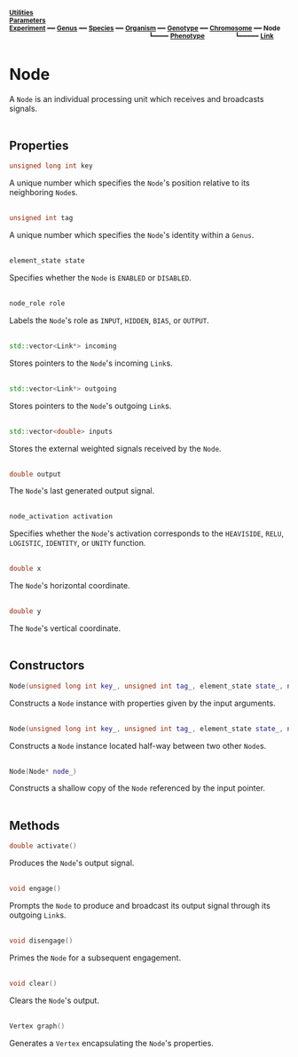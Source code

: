<sub>**[Utilities](utilities.md)**</sub>  
<sub>**[Parameters](parameters.md)**</sub>  
<sub>**[Experiment](experiment.md)** ━━ **[Genus](genus.md)** ━━ **[Species](species.md)** ━━ **[Organism](organism.md)** ━━ **[Genotype](genotype.md)** ━━ **[Chromosome](chromosome.md)** ━━ **Node**</sub>  
&nbsp;&nbsp;&nbsp;&nbsp;&nbsp;&nbsp;&nbsp;&nbsp;&nbsp;&nbsp;&nbsp;&nbsp;&nbsp;&nbsp;&nbsp;&nbsp;&nbsp;&nbsp;&nbsp;&nbsp;&nbsp;&nbsp;&nbsp;&nbsp;&nbsp;&nbsp;&nbsp;&nbsp;&nbsp;&nbsp;&nbsp;&nbsp;&nbsp;&nbsp;&nbsp;&nbsp;&nbsp;&nbsp;&nbsp;&nbsp;&nbsp;&nbsp;&nbsp;&nbsp;&nbsp;&nbsp;&nbsp;&nbsp;&nbsp;&nbsp;&nbsp;&nbsp;&nbsp;&nbsp;&nbsp;&nbsp;&nbsp;&nbsp;&nbsp;&nbsp;&nbsp;&nbsp;&nbsp;
<sup>┗━━━━ **[Phenotype](phenotype.md)**</sup>
&nbsp;&nbsp;&nbsp;&nbsp;&nbsp;&nbsp;&nbsp;&nbsp;&nbsp;&nbsp;&nbsp;&nbsp;
<sup>┗━━━━━ **[Link](link.md)**</sup>  

# Node

A `Node` is an individual processing unit which receives and broadcasts signals.  
&nbsp;


## Properties

```C++
unsigned long int key
```

A unique number which specifies the `Node`'s position relative to its neighboring `Node`s.  
&nbsp;


```C++
unsigned int tag
```

A unique number which specifies the `Node`'s identity within a `Genus`.  
&nbsp;


```C++
element_state state
```

Specifies whether the `Node` is `ENABLED` or `DISABLED`.  
&nbsp;


```C++
node_role role
```

Labels the `Node`'s role as `INPUT`, `HIDDEN`, `BIAS`, or `OUTPUT`.  
&nbsp;


```C++
std::vector<Link*> incoming
```

Stores pointers to the `Node`'s incoming `Link`s.  
&nbsp;


```C++
std::vector<Link*> outgoing
```

Stores pointers to the `Node`'s outgoing `Link`s.  
&nbsp;


```C++
std::vector<double> inputs
```

Stores the external weighted signals received by the `Node`.  
&nbsp;


```C++
double output
```

The `Node`'s last generated output signal.  
&nbsp;


```C++
node_activation activation
```

Specifies whether the `Node`'s activation corresponds to the `HEAVISIDE`, `RELU`, `LOGISTIC`, `IDENTITY`, or `UNITY` function.  
&nbsp;


```C++
double x
```

The `Node`'s horizontal coordinate.  
&nbsp;


```C++
double y
```

The `Node`'s vertical coordinate.  
&nbsp;


## Constructors

```C++
Node(unsigned long int key_, unsigned int tag_, element_state state_, node_role role_, node_activation activation_, double x_, double y_)
```

Constructs a `Node` instance with properties given by the input arguments.  
&nbsp;


```C++
Node(unsigned long int key_, unsigned int tag_, element_state state_, node_role role_, Node* source_, Node* target_, node_activation activation_)
```

Constructs a `Node` instance located half-way between two other `Node`s.  
&nbsp;


```C++
Node(Node* node_)
```

Constructs a shallow copy of the `Node` referenced by the input pointer.  
&nbsp;


## Methods

```C++
double activate()
```

Produces the `Node`'s output signal.  
&nbsp;


```C++
void engage()
```

Prompts the `Node` to produce and broadcast its output signal through its outgoing `Link`s.  
&nbsp;


```C++
void disengage()
```

Primes the `Node` for a subsequent engagement.  
&nbsp;


```C++
void clear()
```

Clears the `Node`'s output.  
&nbsp;


```C++
Vertex graph()
```

Generates a `Vertex` encapsulating the `Node`'s properties.
